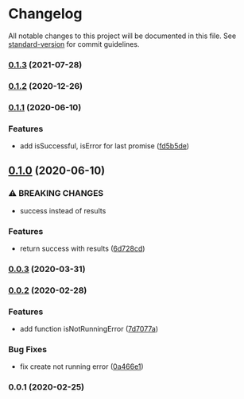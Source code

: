 # Changelog

All notable changes to this project will be documented in this file. See [standard-version](https://github.com/conventional-changelog/standard-version) for commit guidelines.

### [0.1.3](https://github.com/Krivega/sequent-promises/compare/v0.1.2...v0.1.3) (2021-07-28)

### [0.1.2](https://github.com/Krivega/sequent-promises/compare/v0.1.1...v0.1.2) (2020-12-26)

### [0.1.1](https://github.com/Krivega/sequent-promises/compare/v0.1.0...v0.1.1) (2020-06-10)

### Features

- add isSuccessful, isError for last promise ([fd5b5de](https://github.com/Krivega/sequent-promises/commit/fd5b5dee934cb4582fc08685bd087ebfac19e086))

## [0.1.0](https://github.com/Krivega/sequent-promises/compare/v0.0.3...v0.1.0) (2020-06-10)

### ⚠ BREAKING CHANGES

- success instead of results

### Features

- return success with results ([6d728cd](https://github.com/Krivega/sequent-promises/commit/6d728cd78026f3b687f9858a885742ade27ffb87))

### [0.0.3](https://github.com/Krivega/sequent-promises/compare/v0.0.2...v0.0.3) (2020-03-31)

### [0.0.2](https://github.com/Krivega/sequent-promises/compare/v0.0.1...v0.0.2) (2020-02-28)

### Features

- add function isNotRunningError ([7d7077a](https://github.com/Krivega/sequent-promises/commit/7d7077a0adeb66606227df7f20f30eda17a47c08))

### Bug Fixes

- fix create not running error ([0a466e1](https://github.com/Krivega/sequent-promises/commit/0a466e1e4c3e2d17a3e3d2ef8e0f1ab8b519758a))

### 0.0.1 (2020-02-25)

